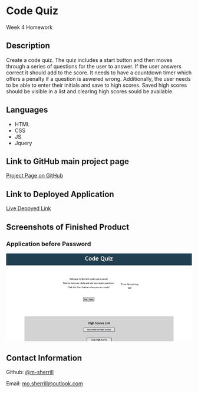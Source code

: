# Code Quiz

Week 4 Homework

## Description

Create a code quiz. The quiz includes a start button and then moves through a series of questions for the user to answer. If the user answers correct it should add to the score. It needs to have a countdown timer which offers a penalty if a question is aswered wrong. Additionally, the user needs to be able to enter their initials and save to high scores. Saved high scores should be visible in a list and clearing high scores sould be available. 

## Languages
- HTML
- CSS
- JS
- Jquery

## Link to GitHub main project page

[Project Page on GitHub](https://github.com/m-sherrill/code-quiz)

## Link to Deployed Application

[Live Depoyed Link](https://m-sherrill.github.io/code-quiz/)

## Screenshots of Finished Product

### Application before Password

![Screenshot of application](./assets/images/deployedapplication.jpg)



## Contact Information

Github: [@m-sherrill](https://github.com/m-sherrill)

Email: mo.sherrill@outlook.com